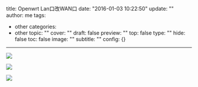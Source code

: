 title: Openwrt Lan口改WAN口
date: "2016-01-03 10:22:50"
update: ""
author: me
tags:
- other
categories:
- other
topic: ""
cover: ""
draft: false
preview: ""
top: false
type: ""
hide: false
toc: false
image: ""
subtitle: ""
config: {}


---



![](http://ww4.sinaimg.cn/large/61268557gw1ezm3ga71hsj20sw03jdg4.jpg)

![](http://ww2.sinaimg.cn/large/61268557gw1ezm3jbj3s8j20hs089wf0.jpg)

![](http://ww3.sinaimg.cn/large/61268557gw1ezm3o6gj9xj20hq09ddgj.jpg)
